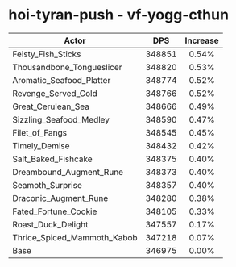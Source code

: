 # hoi-tyran-push - vf-yogg-cthun
| Actor | DPS | Increase |
|---|:---:|:---:|
|Feisty_Fish_Sticks|348851|0.54%|
|Thousandbone_Tongueslicer|348820|0.53%|
|Aromatic_Seafood_Platter|348774|0.52%|
|Revenge_Served_Cold|348766|0.52%|
|Great_Cerulean_Sea|348666|0.49%|
|Sizzling_Seafood_Medley|348590|0.47%|
|Filet_of_Fangs|348545|0.45%|
|Timely_Demise|348432|0.42%|
|Salt_Baked_Fishcake|348375|0.40%|
|Dreambound_Augment_Rune|348373|0.40%|
|Seamoth_Surprise|348357|0.40%|
|Draconic_Augment_Rune|348280|0.38%|
|Fated_Fortune_Cookie|348105|0.33%|
|Roast_Duck_Delight|347557|0.17%|
|Thrice_Spiced_Mammoth_Kabob|347218|0.07%|
|Base|346975|0.00%|
